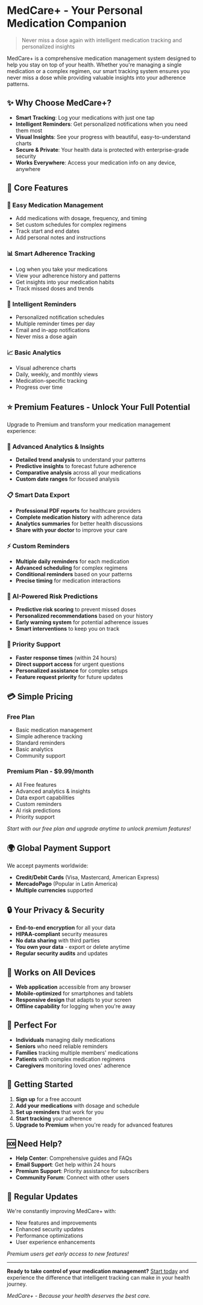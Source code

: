 # MedCare+ - Your Personal Medication Companion

> Never miss a dose again with intelligent medication tracking and personalized insights

MedCare+ is a comprehensive medication management system designed to help you stay on top of your health. Whether you're managing a single medication or a complex regimen, our smart tracking system ensures you never miss a dose while providing valuable insights into your adherence patterns.

## ✨ Why Choose MedCare+?

- **Smart Tracking**: Log your medications with just one tap
- **Intelligent Reminders**: Get personalized notifications when you need them most
- **Visual Insights**: See your progress with beautiful, easy-to-understand charts
- **Secure & Private**: Your health data is protected with enterprise-grade security
- **Works Everywhere**: Access your medication info on any device, anywhere

## 🚀 Core Features

### 📱 Easy Medication Management
- Add medications with dosage, frequency, and timing
- Set custom schedules for complex regimens
- Track start and end dates
- Add personal notes and instructions

### 📊 Smart Adherence Tracking
- Log when you take your medications
- View your adherence history and patterns
- Get insights into your medication habits
- Track missed doses and trends

### 🔔 Intelligent Reminders
- Personalized notification schedules
- Multiple reminder times per day
- Email and in-app notifications
- Never miss a dose again

### 📈 Basic Analytics
- Visual adherence charts
- Daily, weekly, and monthly views
- Medication-specific tracking
- Progress over time

## ⭐ Premium Features - Unlock Your Full Potential

Upgrade to Premium and transform your medication management experience:

### 🧠 Advanced Analytics & Insights
- **Detailed trend analysis** to understand your patterns
- **Predictive insights** to forecast future adherence
- **Comparative analysis** across all your medications
- **Custom date ranges** for focused analysis

### 📋 Smart Data Export
- **Professional PDF reports** for healthcare providers
- **Complete medication history** with adherence data
- **Analytics summaries** for better health discussions
- **Share with your doctor** to improve your care

### ⚡ Custom Reminders
- **Multiple daily reminders** for each medication
- **Advanced scheduling** for complex regimens
- **Conditional reminders** based on your patterns
- **Precise timing** for medication interactions

### 🎯 AI-Powered Risk Predictions
- **Predictive risk scoring** to prevent missed doses
- **Personalized recommendations** based on your history
- **Early warning system** for potential adherence issues
- **Smart interventions** to keep you on track

### 🎁 Priority Support
- **Faster response times** (within 24 hours)
- **Direct support access** for urgent questions
- **Personalized assistance** for complex setups
- **Feature request priority** for future updates

## 💳 Simple Pricing

### Free Plan
- Basic medication management
- Simple adherence tracking
- Standard reminders
- Basic analytics
- Community support

### Premium Plan - $9.99/month
- All Free features
- Advanced analytics & insights
- Data export capabilities
- Custom reminders
- AI risk predictions
- Priority support

*Start with our free plan and upgrade anytime to unlock premium features!*

## 🌍 Global Payment Support

We accept payments worldwide:
- **Credit/Debit Cards** (Visa, Mastercard, American Express)
- **MercadoPago** (Popular in Latin America)
- **Multiple currencies** supported

## 🔒 Your Privacy & Security

- **End-to-end encryption** for all your data
- **HIPAA-compliant** security measures
- **No data sharing** with third parties
- **You own your data** - export or delete anytime
- **Regular security audits** and updates

## 📱 Works on All Devices

- **Web application** accessible from any browser
- **Mobile-optimized** for smartphones and tablets
- **Responsive design** that adapts to your screen
- **Offline capability** for logging when you're away

## 🎯 Perfect For

- **Individuals** managing daily medications
- **Seniors** who need reliable reminders
- **Families** tracking multiple members' medications
- **Patients** with complex medication regimens
- **Caregivers** monitoring loved ones' adherence

## 🚀 Getting Started

1. **Sign up** for a free account
2. **Add your medications** with dosage and schedule
3. **Set up reminders** that work for you
4. **Start tracking** your adherence
5. **Upgrade to Premium** when you're ready for advanced features

## 🆘 Need Help?

- **Help Center**: Comprehensive guides and FAQs
- **Email Support**: Get help within 24 hours
- **Premium Support**: Priority assistance for subscribers
- **Community Forum**: Connect with other users

## 🔄 Regular Updates

We're constantly improving MedCare+ with:
- New features and improvements
- Enhanced security updates
- Performance optimizations
- User experience enhancements

*Premium users get early access to new features!*

---

**Ready to take control of your medication management?** [Start today](https://medcare-hackaton.netlify.app/) and experience the difference that intelligent tracking can make in your health journey.

*MedCare+ - Because your health deserves the best care.* 